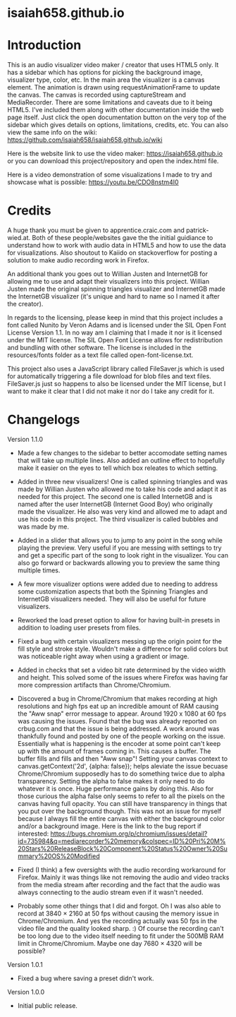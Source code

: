 # isaiah658.github.io #

# Introduction #
This is an audio visualizer video maker / creator that uses HTML5 only. It has a sidebar which has options for picking the background image, visualizer type, color, etc. In the main area the visualizer is a canvas element. The animation is drawn using requestAnimationFrame to update the canvas. The canvas is recorded using captureStream and MediaRecorder. There are some limitations and caveats due to it being HTML5. I've included them along with other documentation inside the web page itself. Just click the open documentation button on the very top of the sidebar which gives details on options, limitations, credits, etc. You can also view the same info on the wiki: https://github.com/isaiah658/isaiah658.github.io/wiki

Here is the website link to use the video maker: https://isaiah658.github.io or you can download this project/repository and open the index.html file.

Here is a video demonstration of some visualizations I made to try and showcase what is possible: https://youtu.be/CDO8nstm4I0

# Credits #
A huge thank you must be given to apprentice.craic.com and patrick-wied.at. Both of these people/websites gave the the initial guidiance to understand how to work with audio data in HTML5 and how to use the data for visualizations. Also shoutout to Kaiido on stackoverflow for posting a solution to make audio recording work in Firefox.

An additional thank you goes out to Willian Justen and InternetGB for allowing me to use and adapt their visualizers into this project. Willian Justen made the original spinning triangles visualizer and InternetGB made the InternetGB visualizer (it's unique and hard to name so I named it after the creator).

In regards to the licensing, please keep in mind that this project includes a font called Nunito by Veron Adams and is licensed under the SIL Open Font License Version 1.1. In no way am I claiming that I made it nor is it licensed under the MIT license. The SIL Open Font License allows for redistribution and bundling with other software. The license is included in the resources/fonts folder as a text file called open-font-license.txt.

This project also uses a JavaScript library called FileSaver.js which is used for automatically triggering a file download for blob files and text files. FileSaver.js just so happens to also be licensed under the MIT license, but I want to make it clear that I did not make it nor do I take any credit for it.

# Changelogs #
Version 1.1.0
 - Made a few changes to the sidebar to better accomodate setting names that will take up multiple lines. Also added an outline effect to hopefully make it easier on the eyes to tell which box releates to which setting.
 
 - Added in three new visualizers! One is called spinning triangles and was made by Willian Justen who allowed me to take his code and adapt it as needed for this project. The second one is called InternetGB and is named after the user InternetGB (Internet Good Boy) who originally made the visualizer. He also was very kind and allowed me to adapt and use his code in this project. The third visualizer is called bubbles and was made by me.
 
 - Added in a slider that allows you to jump to any point in the song while playing the preview. Very useful if you are messing with settings to try and get a specific part of the song to look right in the visualizer. You can also go forward or backwards allowing you to preview the same thing multiple times.
 
 - A few more visualizer options were added due to needing to address some customization aspects that both the Spinning Triangles and InternetGB visualizers needed. They will also be useful for future visualizers.
 
 - Reworked the load preset option to allow for having built-in presets in addition to loading user presets from files.
 
 - Fixed a bug with certain visualizers messing up the origin point for the fill style and stroke style. Wouldn't make a difference for solid colors but was noticeable right away when using a gradient or image.
 
 - Added in checks that set a video bit rate determined by the video width and height. This solved some of the issues where Firefox was having far more compression artifacts than Chrome/Chromium.
 
 - Discovered a bug in Chrome/Chromium that makes recording at high resolutions and high fps eat up an incredible amount of RAM causing the "Aww snap" error message to appear. Around 1920 x 1080 at 60 fps was causing the issues. Found that the bug was already reported on crbug.com and that the issue is being addressed. A work around was thankfully found and posted by one of the people working on the issue. Essentially what is happening is the encoder at some point can't keep up with the amount of frames coming in. This causes a buffer. The buffer fills and fills and then "Aww snap"! Setting your canvas context to canvas.getContext('2d', {alpha: false}); helps aleviate the issue becuase Chrome/Chromium supposedly has to do something twice due to alpha transparency. Setting the alpha to false makes it only need to do whatever it is once. Huge performance gains by doing this. Also for those curious the alpha false only seems to refer to all the pixels on the canvas having full opacity. You can still have transparency in things that you put over the background though. This was not an issue for myself because I always fill the entire canvas with either the background color and/or a background image. Here is the link to the bug report if interested: https://bugs.chromium.org/p/chromium/issues/detail?id=735984&q=mediarecorder%20memory&colspec=ID%20Pri%20M%20Stars%20ReleaseBlock%20Component%20Status%20Owner%20Summary%20OS%20Modified
 
 - Fixed (I think) a few oversights with the audio recording workaround for Firefox. Mainly it was things like not removing the audio and video tracks from the media stream after recording and the fact that the audio was always connecting to the audio stream even if it wasn't needed.
 
 - Probably some other things that I did and forgot. Oh I was also able to record at 3840 × 2160 at 50 fps without causing the memory issue in Chrome/Chromium. And yes the recording actually was 50 fps in the video file and the quality looked sharp. :) Of course the recording can't be too long due to the video itself needing to fit under the 500MB RAM limit in Chrome/Chromium. Maybe one day 7680 × 4320 will be possible?

Version 1.0.1
 - Fixed a bug where saving a preset didn't work.

Version 1.0.0
 - Initial public release.
